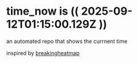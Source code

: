 # time_now is (( 2025-09-12T01:15:00.129Z ))

an automated repo that shows the currnent time

inspired by [breakingheatmap](https://github.com/breakingheatmap/breakingheatmap)
